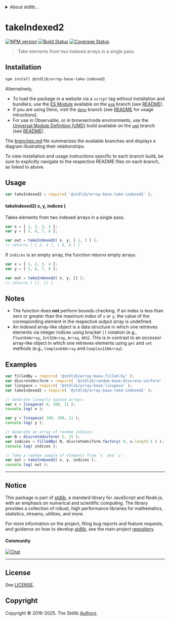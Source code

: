<!--

@license Apache-2.0

Copyright (c) 2025 The Stdlib Authors.

Licensed under the Apache License, Version 2.0 (the "License");
you may not use this file except in compliance with the License.
You may obtain a copy of the License at

   http://www.apache.org/licenses/LICENSE-2.0

Unless required by applicable law or agreed to in writing, software
distributed under the License is distributed on an "AS IS" BASIS,
WITHOUT WARRANTIES OR CONDITIONS OF ANY KIND, either express or implied.
See the License for the specific language governing permissions and
limitations under the License.

-->


<details>
  <summary>
    About stdlib...
  </summary>
  <p>We believe in a future in which the web is a preferred environment for numerical computation. To help realize this future, we've built stdlib. stdlib is a standard library, with an emphasis on numerical and scientific computation, written in JavaScript (and C) for execution in browsers and in Node.js.</p>
  <p>The library is fully decomposable, being architected in such a way that you can swap out and mix and match APIs and functionality to cater to your exact preferences and use cases.</p>
  <p>When you use stdlib, you can be absolutely certain that you are using the most thorough, rigorous, well-written, studied, documented, tested, measured, and high-quality code out there.</p>
  <p>To join us in bringing numerical computing to the web, get started by checking us out on <a href="https://github.com/stdlib-js/stdlib">GitHub</a>, and please consider <a href="https://opencollective.com/stdlib">financially supporting stdlib</a>. We greatly appreciate your continued support!</p>
</details>

# takeIndexed2

[![NPM version][npm-image]][npm-url] [![Build Status][test-image]][test-url] [![Coverage Status][coverage-image]][coverage-url] <!-- [![dependencies][dependencies-image]][dependencies-url] -->

> Take elements from two indexed arrays in a single pass.

<section class="installation">

## Installation

```bash
npm install @stdlib/array-base-take-indexed2
```

Alternatively,

-   To load the package in a website via a `script` tag without installation and bundlers, use the [ES Module][es-module] available on the [`esm`][esm-url] branch (see [README][esm-readme]).
-   If you are using Deno, visit the [`deno`][deno-url] branch (see [README][deno-readme] for usage intructions).
-   For use in Observable, or in browser/node environments, use the [Universal Module Definition (UMD)][umd] build available on the [`umd`][umd-url] branch (see [README][umd-readme]).

The [branches.md][branches-url] file summarizes the available branches and displays a diagram illustrating their relationships.

To view installation and usage instructions specific to each branch build, be sure to explicitly navigate to the respective README files on each branch, as linked to above.

</section>

<section class="usage">

## Usage

```javascript
var takeIndexed2 = require( '@stdlib/array-base-take-indexed2' );
```

#### takeIndexed2( x, y, indices )

Takes elements from two indexed arrays in a single pass.

```javascript
var x = [ 1, 2, 3, 4 ];
var y = [ 5, 6, 7, 8 ];

var out = takeIndexed2( x, y, [ 1, 3 ] );
// returns [ [ 2, 4 ], [ 6, 8 ] ]
```

If `indices` is an empty array, the function returns empty arrays.

```javascript
var x = [ 1, 2, 3, 4 ];
var y = [ 5, 6, 7, 8 ];

var out = takeIndexed2( x, y, [] );
// returns [ [], [] ]
```

</section>

<!-- /.usage -->

<section class="notes">

## Notes

-   The function does **not** perform bounds checking. If an index is less than zero or greater than the maximum index of `x` or `y`, the value of the corresponding element in the respective output array is undefined.
-   An _indexed_ array-like object is a data structure in which one retrieves elements via integer indices using bracket `[]` notation (e.g., `Float64Array`, `Int32Array`, `Array`, etc). This is in contrast to an _accessor_ array-like object in which one retrieves elements using `get` and `set` methods (e.g., `Complex64Array` and `Complex128Array`).

</section>

<!-- /.notes -->

<section class="examples">

## Examples

<!-- eslint no-undef: "error" -->

```javascript
var filledBy = require( '@stdlib/array-base-filled-by' );
var discreteUniform = require( '@stdlib/random-base-discrete-uniform' );
var linspace = require( '@stdlib/array-base-linspace' );
var takeIndexed2 = require( '@stdlib/array-base-take-indexed2' );

// Generate linearly spaced arrays:
var x = linspace( 0, 100, 11 );
console.log( x );

var y = linspace( 100, 200, 11 );
console.log( y );

// Generate an array of random indices:
var N = discreteUniform( 5, 15 );
var indices = filledBy( N, discreteUniform.factory( 0, x.length-1 ) );
console.log( indices );

// Take a random sample of elements from `x` and `y`:
var out = takeIndexed2( x, y, indices );
console.log( out );
```

</section>

<!-- /.examples -->

<!-- Section for related `stdlib` packages. Do not manually edit this section, as it is automatically populated. -->

<section class="related">

</section>

<!-- /.related -->

<!-- Section for all links. Make sure to keep an empty line after the `section` element and another before the `/section` close. -->


<section class="main-repo" >

* * *

## Notice

This package is part of [stdlib][stdlib], a standard library for JavaScript and Node.js, with an emphasis on numerical and scientific computing. The library provides a collection of robust, high performance libraries for mathematics, statistics, streams, utilities, and more.

For more information on the project, filing bug reports and feature requests, and guidance on how to develop [stdlib][stdlib], see the main project [repository][stdlib].

#### Community

[![Chat][chat-image]][chat-url]

---

## License

See [LICENSE][stdlib-license].


## Copyright

Copyright &copy; 2016-2025. The Stdlib [Authors][stdlib-authors].

</section>

<!-- /.stdlib -->

<!-- Section for all links. Make sure to keep an empty line after the `section` element and another before the `/section` close. -->

<section class="links">

[npm-image]: http://img.shields.io/npm/v/@stdlib/array-base-take-indexed2.svg
[npm-url]: https://npmjs.org/package/@stdlib/array-base-take-indexed2

[test-image]: https://github.com/stdlib-js/array-base-take-indexed2/actions/workflows/test.yml/badge.svg?branch=main
[test-url]: https://github.com/stdlib-js/array-base-take-indexed2/actions/workflows/test.yml?query=branch:main

[coverage-image]: https://img.shields.io/codecov/c/github/stdlib-js/array-base-take-indexed2/main.svg
[coverage-url]: https://codecov.io/github/stdlib-js/array-base-take-indexed2?branch=main

<!--

[dependencies-image]: https://img.shields.io/david/stdlib-js/array-base-take-indexed2.svg
[dependencies-url]: https://david-dm.org/stdlib-js/array-base-take-indexed2/main

-->

[chat-image]: https://img.shields.io/gitter/room/stdlib-js/stdlib.svg
[chat-url]: https://app.gitter.im/#/room/#stdlib-js_stdlib:gitter.im

[stdlib]: https://github.com/stdlib-js/stdlib

[stdlib-authors]: https://github.com/stdlib-js/stdlib/graphs/contributors

[umd]: https://github.com/umdjs/umd
[es-module]: https://developer.mozilla.org/en-US/docs/Web/JavaScript/Guide/Modules

[deno-url]: https://github.com/stdlib-js/array-base-take-indexed2/tree/deno
[deno-readme]: https://github.com/stdlib-js/array-base-take-indexed2/blob/deno/README.md
[umd-url]: https://github.com/stdlib-js/array-base-take-indexed2/tree/umd
[umd-readme]: https://github.com/stdlib-js/array-base-take-indexed2/blob/umd/README.md
[esm-url]: https://github.com/stdlib-js/array-base-take-indexed2/tree/esm
[esm-readme]: https://github.com/stdlib-js/array-base-take-indexed2/blob/esm/README.md
[branches-url]: https://github.com/stdlib-js/array-base-take-indexed2/blob/main/branches.md

[stdlib-license]: https://raw.githubusercontent.com/stdlib-js/array-base-take-indexed2/main/LICENSE

</section>

<!-- /.links -->
